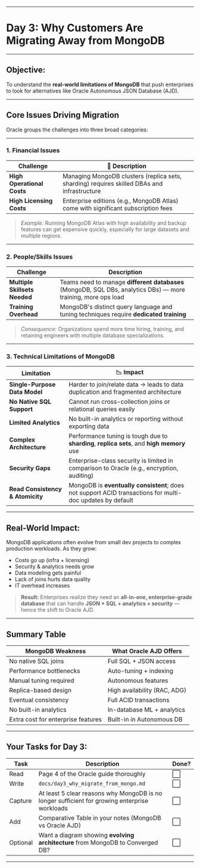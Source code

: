 
---

# **Day 3: Why Customers Are Migrating Away from MongoDB**

---

## Objective:

To understand the **real-world limitations of MongoDB** that push enterprises to look for alternatives like Oracle Autonomous JSON Database (AJD).

---

## Core Issues Driving Migration

Oracle groups the challenges into three broad categories:

---

### 1. **Financial Issues**

| Challenge               | 💬 Description                                                                              |
| -------------------------- | ------------------------------------------------------------------------------------------- |
| **High Operational Costs** | Managing MongoDB clusters (replica sets, sharding) requires skilled DBAs and infrastructure |
| **High Licensing Costs**   | Enterprise editions (e.g., MongoDB Atlas) come with significant subscription fees           |

> *Example:* Running MongoDB Atlas with high availability and backup features can get expensive quickly, especially for large datasets and multiple regions.

---

###  2. **People/Skills Issues**

| Challenge                  |  Description                                                                                                |
| ----------------------------- | ------------------------------------------------------------------------------------------------------------- |
| **Multiple Skillsets Needed** | Teams need to manage **different databases** (MongoDB, SQL DBs, analytics DBs) — more training, more ops load |
| **Training Overhead**         | MongoDB's distinct query language and tuning techniques require **dedicated training**                        |

> *Consequence:* Organizations spend more time hiring, training, and retaining engineers with multiple database specializations.

---

###  3. **Technical Limitations of MongoDB**

| Limitation                      | 📉 Impact                                                                                                 |
| ---------------------------------- | --------------------------------------------------------------------------------------------------------- |
|  **Single-Purpose Data Model**    | Harder to join/relate data → leads to data duplication and fragmented architecture                        |
|  **No Native SQL Support**        | Cannot run cross-collection joins or relational queries easily                                            |
|  **Limited Analytics**            | No built-in analytics or reporting without exporting data                                                 |
|  **Complex Architecture**         | Performance tuning is tough due to **sharding**, **replica sets**, and **high memory** use                |
|  **Security Gaps**                | Enterprise-class security is limited in comparison to Oracle (e.g., encryption, auditing)                 |
|  **Read Consistency & Atomicity** | MongoDB is **eventually consistent**; does not support ACID transactions for multi-doc updates by default |

---

## Real-World Impact:

MongoDB applications often evolve from small dev projects to complex production workloads. As they grow:

* Costs go up (infra + licensing)
* Security & analytics needs grow
* Data modeling gets painful
* Lack of joins hurts data quality
* IT overhead increases

>  **Result:** Enterprises realize they need an **all-in-one, enterprise-grade database** that can handle **JSON + SQL + analytics + security** — hence the shift to Oracle AJD.

---

## Summary Table

| MongoDB Weakness                 | What Oracle AJD Offers     |
| ---------------------------------- | ---------------------------- |
| No native SQL joins                | Full SQL + JSON access       |
| Performance bottlenecks            | Auto-tuning + indexing       |
| Manual tuning required             | Autonomous features          |
| Replica-based design               | High availability (RAC, ADG) |
| Eventual consistency               | Full ACID transactions       |
| No built-in analytics              | In-database ML + analytics   |
| Extra cost for enterprise features | Built-in in Autonomous DB    |

---

## Your Tasks for Day 3:

| Task        | Description                                                                                   | Done? |
| ----------- | --------------------------------------------------------------------------------------------- | ----- |
| Read     | Page 4 of the Oracle guide thoroughly                                                         | ⬜     |
| Write    | `docs/day3_why_migrate_from_mongo.md`                                                         | ⬜     |
| Capture  | At least 5 clear reasons why MongoDB is no longer sufficient for growing enterprise workloads | ⬜     |
| Add       | Comparative Table in your notes (MongoDB vs Oracle AJD)                                       | ⬜     |
| Optional | Want a diagram showing **evolving architecture** from MongoDB to Converged DB?                | ⬜     |

---
